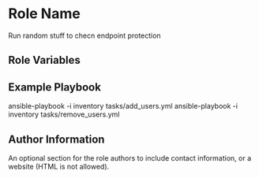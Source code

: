 Role Name
=========

Run random stuff to checn endpoint protection

Role Variables
--------------


Example Playbook
----------------

   ansible-playbook -i inventory tasks/add_users.yml
   ansible-playbook -i inventory tasks/remove_users.yml


Author Information
------------------

An optional section for the role authors to include contact information, or a website (HTML is not allowed).
